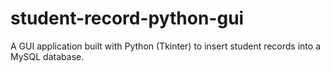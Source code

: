 # student-record-python-gui
A GUI application built with Python (Tkinter) to insert student records into a MySQL database.
